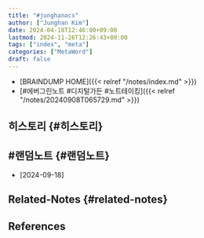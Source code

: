 ```yaml
---
title: "#junghanacs"
author: ["Junghan Kim"]
date: 2024-04-18T12:46:00+09:00
lastmod: 2024-11-26T12:26:43+09:00
tags: ["index", "meta"]
categories: ["MetaWord"]
draft: false
---
```


-   [BRAINDUMP HOME]({{< relref "/notes/index.md" >}})
-   [#에버그린노트 #디지털가든 #노트테이킹]({{< relref "/notes/20240908T065729.md" >}})


## 히스토리 {#히스토리}


## #랜덤노트 {#랜덤노트}

-   [2024-09-18]


## Related-Notes {#related-notes}

## References

<style>.csl-entry{text-indent: -1.5em; margin-left: 1.5em;}</style><div class="csl-bib-body">
</div>
